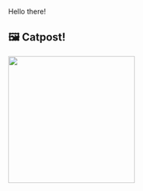 Hello there!



## 🖼️ Catpost!

<sub>
    <img src="https://cdn2.thecatapi.com/images/aho.jpg" height="256">
</sub>


